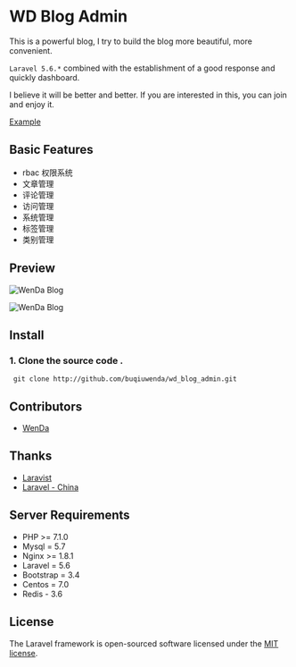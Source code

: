 # WD Blog Admin

This is a powerful blog, I try to build the blog more beautiful, more convenient. 

`Laravel 5.6.*`  combined with the establishment of a good response and quickly dashboard.

I believe it will be better and better. If you are interested in this, you can join and enjoy it.

[Example](https://admin.buqiuwenda.com)

## Basic Features
  
- rbac 权限系统
- 文章管理
- 评论管理
- 访问管理
- 系统管理
- 标签管理
- 类别管理

## Preview

![WenDa Blog](https://qncdn.buqiuwenda.com/admin-index.png)

![WenDa Blog](https://qncdn.buqiuwenda.com/admin-article.png)

## Install

### 1. Clone the source code .

```shell
 git clone http://github.com/buqiuwenda/wd_blog_admin.git

``` 


## Contributors

- [WenDa](http://github.com/buqiuwenda)

## Thanks

- [Laravist](https://www.laravist.com/)
- [Laravel - China](https://laravel-china.org/)


## Server Requirements

- PHP >= 7.1.0
- Mysql = 5.7
- Nginx >= 1.8.1
- Laravel = 5.6
- Bootstrap = 3.4
- Centos = 7.0
- Redis - 3.6

## License

The Laravel framework is open-sourced software licensed under the [MIT license](http://opensource.org/licenses/MIT).
